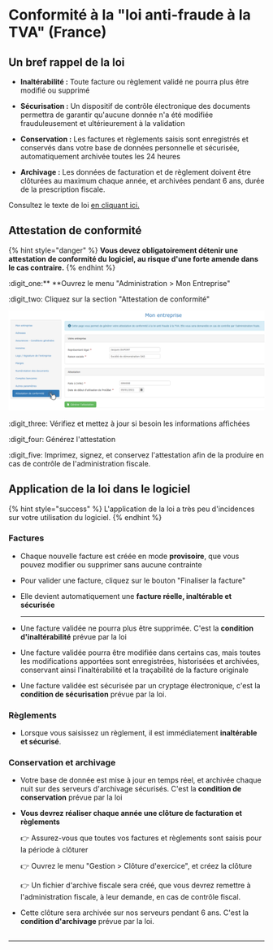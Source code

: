 # Conformité à la "loi anti-fraude à la TVA" (France)

## Un bref rappel de la loi

*   **Inaltérabilité :** Toute facture ou règlement validé ne pourra plus être modifié ou supprimé


*   **Sécurisation :** Un dispositif de contrôle électronique des documents permettra de garantir qu'aucune donnée n'a été modifiée frauduleusement et ultérieurement à la validation


*   **Conservation :** Les factures et règlements saisis sont enregistrés et conservés dans votre base de données personnelle et sécurisée, automatiquement archivée toutes les 24 heures


*   **Archivage :** Les données de facturation et de règlement doivent être clôturées au maximum chaque année, et archivées pendant 6 ans, durée de la prescription fiscale.



Consultez le texte de loi [en cliquant ici.](http://bofip.impots.gouv.fr/bofip/10691-PGP.html)



## Attestation de conformité

{% hint style="danger" %}
**Vous devez obligatoirement détenir une attestation de conformité du logiciel, au risque d'une forte amende dans le cas contraire.**
{% endhint %}

:digit_one:** **Ouvrez le menu "Administration > Mon Entreprise"

:digit_two: Cliquez sur la section "Attestation de conformité"

![](../../.gitbook/assets/screenshot-152-.png)

:digit_three: Vérifiez et mettez à jour si besoin les informations affichées

:digit_four: Générez l'attestation

:digit_five: Imprimez, signez, et conservez l'attestation afin de la produire en cas de contrôle de l'administration fiscale.



## Application de la loi dans le logiciel

{% hint style="success" %}
L'application de la loi a très peu d'incidences sur votre utilisation du logiciel.
{% endhint %}

### Factures

*   Chaque nouvelle facture est créée en mode **provisoire**, que vous pouvez modifier ou supprimer sans aucune contrainte


*   Pour valider une facture, cliquez sur le bouton "Finaliser la facture"


*   Elle devient automatiquement une **facture réelle, inaltérable et sécurisée**

    ****
*   Une facture validée ne pourra plus être supprimée. C'est la **condition d'inaltérabilité** prévue par la loi


*   Une facture validée pourra être modifiée dans certains cas, mais toutes les modifications apportées sont enregistrées, historisées et archivées, conservant ainsi l'inaltérabilité et la traçabilité de la facture originale


*   Une facture validée est sécurisée par un cryptage électronique, c'est la **condition de sécurisation** prévue par la loi.



### Règlements

*   Lorsque vous saisissez un règlement, il est immédiatement **inaltérable et sécurisé**.



### Conservation et archivage

*   Votre base de donnée est mise à jour en temps réel, et archivée chaque nuit sur des serveurs d'archivage sécurisés. C'est la **condition de conservation** prévue par la loi


*   **Vous devrez réaliser chaque année une clôture de facturation et règlements**

    :point_right: Assurez-vous que toutes vos factures et règlements sont saisis pour la période à clôturer

    :point_right: Ouvrez le menu "Gestion > Clôture d'exercice", et créez la clôture

    :point_right: Un fichier d'archive fiscale sera créé, que vous devrez remettre à l'administration fiscale, à leur demande, en cas de contrôle fiscal.


* Cette clôture sera archivée sur nos serveurs pendant 6 ans. C'est la **condition d'archivage** prévue par la loi.

##

****
